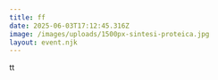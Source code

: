 ```yaml
---
title: ff
date: 2025-06-03T17:12:45.316Z
image: /images/uploads/1500px-sintesi-proteica.jpg
layout: event.njk
---
```

tt
